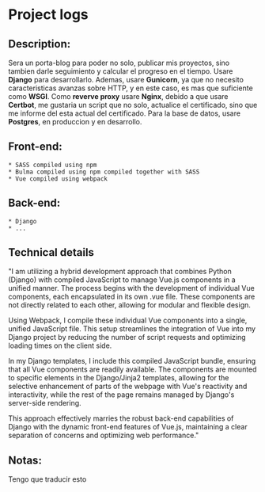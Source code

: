# Project logs

## **Description:** 
Sera un porta-blog para poder no solo, publicar mis proyectos, sino tambien darle seguimiento y calcular el progreso en el tiempo. Usare **Django** para desarrollarlo. Ademas, usare **Gunicorn**, ya que no necesito caracteristicas avanzas sobre HTTP, y en este caso, es mas que suficiente como **WSGI**.
Como **reverve proxy** usare **Nginx**, debido a que usare **Certbot**, me gustaria un script que no solo, actualice el certificado, sino que me informe del esta actual del certificado. Para la base de datos, usare **Postgres**, en produccion y en desarrollo.

## Front-end:
    * SASS compiled using npm
    * Bulma compiled using npm compiled together with SASS
    * Vue compiled using webpack
## Back-end:
    * Django
    * ...

## Technical details
"I am utilizing a hybrid development approach that combines Python (Django) with compiled JavaScript to manage Vue.js components in a unified manner. The process begins with the development of individual Vue components, each encapsulated in its own .vue file. These components are not directly related to each other, allowing for modular and flexible design.

Using Webpack, I compile these individual Vue components into a single, unified JavaScript file. This setup streamlines the integration of Vue into my Django project by reducing the number of script requests and optimizing loading times on the client side.

In my Django templates, I include this compiled JavaScript bundle, ensuring that all Vue components are readily available. The components are mounted to specific elements in the Django/Jinja2 templates, allowing for the selective enhancement of parts of the webpage with Vue's reactivity and interactivity, while the rest of the page remains managed by Django's server-side rendering.

This approach effectively marries the robust back-end capabilities of Django with the dynamic front-end features of Vue.js, maintaining a clear separation of concerns and optimizing web performance."
## Notas:
Tengo que traducir esto


